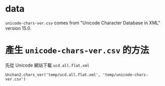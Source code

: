 # data

`unicode-chars-ver.csv` comes from "Unicode Character Database in XML" version 15.0.

# 產生 `unicode-chars-ver.csv` 的方法

先從 Unicode 網站下載 `ucd.all.flat.xml`

    Unihan2.chars_ver('temp/ucd.all.flat.xml', 'temp/unicode-chars-ver.csv')
